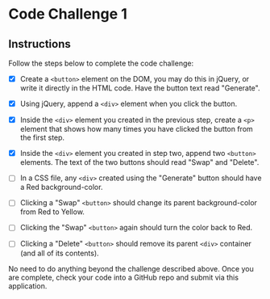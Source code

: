 # Code Challenge 1

## Instructions
Follow the steps below to complete the code challenge:

- [X] Create a `<button>` element on the DOM, you may do this in jQuery, or write it directly in the HTML code. Have the button text read "Generate".

- [X] Using jQuery, append a `<div>` element when you click the button.

- [X] Inside the `<div>` element you created in the previous step, create a `<p>` element that shows how many times you have clicked the button from the first step.

- [X] Inside the `<div>` element you created in step two, append two `<button>` elements. The text of the two buttons should read "Swap" and "Delete".

- [ ] In a CSS file, any `<div>` created using the "Generate" button should have a Red background-color.

- [ ] Clicking a "Swap" `<button>` should change its parent background-color from Red to Yellow.

- [ ] Clicking the "Swap" `<button>` again should turn the color back to Red.

- [ ] Clicking a "Delete" `<button>` should remove its parent `<div>` container (and all of its contents).

No need to do anything beyond the challenge described above. Once you are complete, check your code into a GitHub repo and submit via this application.